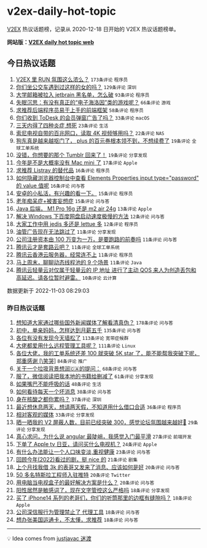 # v2ex-daily-hot-topic

[V2EX](https://www.v2ex.com/) 热议话题榜，记录从 2020-12-18 日开始的 V2EX 热议话题榜单。

**网站版：[V2EX daily hot topic web](https://boojack.github.io/v2ex-daily-hot-topic-web/)**

## 今日热议话题

<!-- TODAY BEGIN -->

1. [V2EX 里 RUN 氛围这么浓么？](https://www.v2ex.com/t/892314) `173条评论` `程序员`
1. [你们坐公交车遇到过这样的女的吗？](https://www.v2ex.com/t/892283) `129条评论` `深圳`
1. [大学邮箱被拉入 jetbrain 黑名单，怎么破](https://www.v2ex.com/t/892287) `93条评论` `程序员`
1. [失眠沉思：有没有真正的“电子海洛因”类的游戏呢？](https://www.v2ex.com/t/892337) `66条评论` `游戏`
1. [求推荐后端程序员易于上手的前端框架](https://www.v2ex.com/t/892342) `58条评论` `程序员`
1. [你们收到 ToDesk 的会员弹窗广告了吗？](https://www.v2ex.com/t/892263) `33条评论` `macOS`
1. [三天内得了四种炎症,想死](https://www.v2ex.com/t/892377) `23条评论` `生活`
1. [索尼电视自带的百兆网口，读取 4K 视频够用吗？](https://www.v2ex.com/t/892319) `22条评论` `NAS`
1. [狗东真是越来越抠门了， plus 的百元券根本领不到，不想续费了](https://www.v2ex.com/t/892368) `19条评论` `全球工单系统`
1. [没错，你想要的那个 Tumblr 回来了！](https://www.v2ex.com/t/892281) `19条评论` `分享发现`
1. [今年是不是大概率没有 Mac mini 了](https://www.v2ex.com/t/892266) `17条评论` `Apple`
1. [求推荐 Listray 的替代品](https://www.v2ex.com/t/892290) `16条评论` `程序员`
1. [如何隐藏浏览器控制台中查看 Elements Properties input type="password" 的 value 值呢](https://www.v2ex.com/t/892284) `16条评论` `问与答`
1. [安卓的小私活，有兴趣的看一下。](https://www.v2ex.com/t/892381) `15条评论` `程序员`
1. [老年痴呆症+被害妄想症](https://www.v2ex.com/t/892308) `15条评论` `问与答`
1. [Java 后端， M1 Pro 16g 还是 m2 air 24g](https://www.v2ex.com/t/892363) `13条评论` `Apple`
1. [解决 Windows 下百度网盘启动速度极慢的方法](https://www.v2ex.com/t/892325) `12条评论` `问与答`
1. [大家工作中用 jedis 多还是 lettue 多](https://www.v2ex.com/t/892262) `12条评论` `程序员`
1. [油管广告现在无法跳过了](https://www.v2ex.com/t/892375) `11条评论` `分享发现`
1. [公司注册资本由 100 万变为一万，是要跑路的前奏吗](https://www.v2ex.com/t/892323) `11条评论` `问与答`
1. [腾讯云才是套路云吧？](https://www.v2ex.com/t/892320) `11条评论` `全球工单系统`
1. [腾讯云香港云服务器，经常连不上](https://www.v2ex.com/t/892295) `11条评论` `程序员`
1. [马上周末，聊聊动态线程池的 9 个场景](https://www.v2ex.com/t/892271) `11条评论` `Java`
1. [腾讯云轻量云对仅属于轻量云的 IP 地址 进行了主动 QOS 来人为创造丢包和高延迟。请各位暂时避雷。](https://www.v2ex.com/t/892372) `10条评论` `云计算`

数据更新于 2022-11-03 08:29:03

<!-- TODAY END -->

### 昨日热议话题

<!-- YESTERDAY BEGIN -->

1. [想知道大家通过哪些国外新闻媒体了解看清真伪？](https://www.v2ex.com/t/891965) `178条评论` `问与答`
1. [初中，单亲妈妈，怎样达到月薪五千](https://www.v2ex.com/t/892015) `135条评论` `问与答`
1. [各位有没有发现今天墙松了](https://www.v2ex.com/t/892046) `113条评论` `宽带症候群`
1. [大佬都爱用什么远程管理工具呢？](https://www.v2ex.com/t/891950) `111条评论` `Linux`
1. [各位大佬，我的工单系统还差 100 就突破 5K star 了，能不能帮我突破下呢，郑重感谢 [\笑哭]](https://www.v2ex.com/t/891994) `84条评论` `推广`
1. [关于一个垃圾背景想润🇨🇦的提问：](https://www.v2ex.com/t/892043) `68条评论` `问与答`
1. [服了，微信阅读把我本地的书籍给删减了](https://www.v2ex.com/t/892135) `61条评论` `分享发现`
1. [如果嘴巴不能呼吸的话](https://www.v2ex.com/t/891954) `48条评论` `生活`
1. [如何看待每天一个坏消息](https://www.v2ex.com/t/892132) `38条评论` `问与答`
1. [身在核酸之都你累吗？](https://www.v2ex.com/t/892036) `37条评论` `深圳`
1. [最近想休息两天，想请两天假，不知道用什么借口合适](https://www.v2ex.com/t/892144) `36条评论` `程序员`
1. [相对客观的媒体](https://www.v2ex.com/t/892160) `33条评论` `分享发现`
1. [晒一晒我的 V2 屏蔽人数，目前已经突破 300，感觉论坛氛围越来越好🐶](https://www.v2ex.com/t/892120) `29条评论` `分享发现`
1. [真心求问，为什么说 angular 最陡峭，我感觉入门最平滑](https://www.v2ex.com/t/891991) `27条评论` `前端开发`
1. [下单了 Apple tv 日亚，请问买什么电视机？](https://www.v2ex.com/t/891943) `24条评论` `Apple`
1. [有什么办法能让一个人口味变淡,重视健康](https://www.v2ex.com/t/892198) `23条评论` `问与答`
1. [回顾今年(2022)看过的剧，挺 nice 的](https://www.v2ex.com/t/892060) `21条评论` `剧集`
1. [上个月找我借 3k 的表哥又发来了消息、应该如何是好](https://www.v2ex.com/t/892200) `20条评论` `问与答`
1. [50 多名特斯拉工程师入驻推特](https://www.v2ex.com/t/891945) `20条评论` `Twitter`
1. [用电脑当电视盒子的最好解决方案是什么？](https://www.v2ex.com/t/891942) `20条评论` `问与答`
1. [阳性居然是敏感词了，现在文字管控这么严格吗](https://www.v2ex.com/t/892194) `18条评论` `分享发现`
1. [买了 iPhone14 系列的老哥们，你们的听筒那里的边框有缝隙吗？](https://www.v2ex.com/t/892070) `18条评论` `Apple`
1. [公司深信服行为管理禁止了 代理工具](https://www.v2ex.com/t/892033) `18条评论` `问与答`
1. [想办张美国运通卡，不太懂，求推荐](https://www.v2ex.com/t/892025) `18条评论` `问与答`

<!-- YESTERDAY END -->

---

💡 Idea comes from [justjavac 迷渡](https://github.com/justjavac/)
